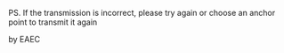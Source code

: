PS. If the transmission is incorrect, please try again or choose an anchor point to transmit it again


by EAEC